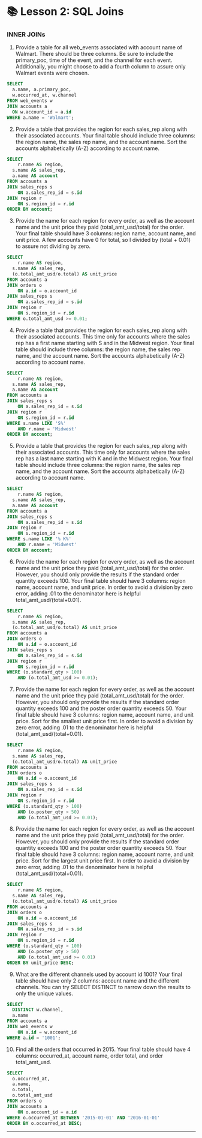 # 📚 Lesson 2: SQL Joins

### INNER JOINs

1. Provide a table for all web_events associated with account name of Walmart. There should be three columns. Be sure to include the primary_poc, time of the event, and the channel for each event. Additionally, you might choose to add a fourth column to assure only Walmart events were chosen. 

````sql
SELECT 
  a.name, a.primary_poc, 
  w.occurred_at, w.channel
FROM web_events w
JOIN accounts a
  ON w.account_id = a.id
WHERE a.name = 'Walmart';
````

2. Provide a table that provides the region for each sales_rep along with their associated accounts. Your final table should include three columns: the region name, the sales rep name, and the account name. Sort the accounts alphabetically (A-Z) according to account name. 

````sql
SELECT 
	r.name AS region,
  s.name AS sales_rep, 
  a.name AS account
FROM accounts a
JOIN sales_reps s
	ON a.sales_rep_id = s.id
JOIN region r
	ON s.region_id = r.id
ORDER BY account;
````

3. Provide the name for each region for every order, as well as the account name and the unit price they paid (total_amt_usd/total) for the order. Your final table should have 3 columns: region name, account name, and unit price. A few accounts have 0 for total, so I divided by (total + 0.01) to assure not dividing by zero.  

````sql
SELECT 
	r.name AS region,
  s.name AS sales_rep, 
  (o.total_amt_usd/o.total) AS unit_price
FROM accounts a
JOIN orders o
	ON a.id = o.account_id
JOIN sales_reps s
	ON a.sales_rep_id = s.id
JOIN region r
	ON s.region_id = r.id
WHERE o.total_amt_usd >= 0.01;
````

4. Provide a table that provides the region for each sales_rep along with their associated accounts. This time only for accounts where the sales rep has a first name starting with S and in the Midwest region. Your final table should include three columns: the region name, the sales rep name, and the account name. Sort the accounts alphabetically (A-Z) according to account name. 

````sql
SELECT 
	r.name AS region,
  s.name AS sales_rep, 
  a.name AS account
FROM accounts a
JOIN sales_reps s
	ON a.sales_rep_id = s.id
JOIN region r
	ON s.region_id = r.id
WHERE s.name LIKE 'S%' 
	AND r.name = 'Midwest'
ORDER BY account;
````

5. Provide a table that provides the region for each sales_rep along with their associated accounts. This time only for accounts where the sales rep has a last name starting with K and in the Midwest region. Your final table should include three columns: the region name, the sales rep name, and the account name. Sort the accounts alphabetically (A-Z) according to account name.

````sql
SELECT 
	r.name AS region,
  s.name AS sales_rep, 
  a.name AS account
FROM accounts a
JOIN sales_reps s
	ON a.sales_rep_id = s.id
JOIN region r
	ON s.region_id = r.id
WHERE s.name LIKE '% K%' 
	AND r.name = 'Midwest'
ORDER BY account;
````

6. Provide the name for each region for every order, as well as the account name and the unit price they paid (total_amt_usd/total) for the order. However, you should only provide the results if the standard order quantity exceeds 100. Your final table should have 3 columns: region name, account name, and unit price. In order to avoid a division by zero error, adding .01 to the denominator here is helpful total_amt_usd/(total+0.01). 

````sql
SELECT 
	r.name AS region,
  s.name AS sales_rep, 
  (o.total_amt_usd/o.total) AS unit_price
FROM accounts a
JOIN orders o
	ON a.id = o.account_id
JOIN sales_reps s
	ON a.sales_rep_id = s.id
JOIN region r
	ON s.region_id = r.id
WHERE (o.standard_qty > 100)
	AND (o.total_amt_usd >= 0.01);
````

7. Provide the name for each region for every order, as well as the account name and the unit price they paid (total_amt_usd/total) for the order. However, you should only provide the results if the standard order quantity exceeds 100 and the poster order quantity exceeds 50. Your final table should have 3 columns: region name, account name, and unit price. Sort for the smallest unit price first. In order to avoid a division by zero error, adding .01 to the denominator here is helpful (total_amt_usd/(total+0.01). 

````sql
SELECT 
	r.name AS region,
  s.name AS sales_rep, 
  (o.total_amt_usd/o.total) AS unit_price
FROM accounts a
JOIN orders o
	ON a.id = o.account_id
JOIN sales_reps s
	ON a.sales_rep_id = s.id
JOIN region r
	ON s.region_id = r.id
WHERE (o.standard_qty > 100)
	AND (o.poster_qty > 50)
	AND (o.total_amt_usd >= 0.01);
````

8. Provide the name for each region for every order, as well as the account name and the unit price they paid (total_amt_usd/total) for the order. However, you should only provide the results if the standard order quantity exceeds 100 and the poster order quantity exceeds 50. Your final table should have 3 columns: region name, account name, and unit price. Sort for the largest unit price first. In order to avoid a division by zero error, adding .01 to the denominator here is helpful (total_amt_usd/(total+0.01). 

````sql
SELECT 
	r.name AS region,
  s.name AS sales_rep, 
  (o.total_amt_usd/o.total) AS unit_price
FROM accounts a
JOIN orders o
	ON a.id = o.account_id
JOIN sales_reps s
	ON a.sales_rep_id = s.id
JOIN region r
	ON s.region_id = r.id
WHERE (o.standard_qty > 100)
	AND (o.poster_qty > 50)
	AND (o.total_amt_usd >= 0.01)
ORDER BY unit_price DESC;
````

9. What are the different channels used by account id 1001? Your final table should have only 2 columns: account name and the different channels. You can try SELECT DISTINCT to narrow down the results to only the unique values.

````sql
SELECT 
  DISTINCT w.channel, 
  a.name
FROM accounts a
JOIN web_events w
	ON a.id = w.account_id
WHERE a.id = '1001';
````

10. Find all the orders that occurred in 2015. Your final table should have 4 columns: occurred_at, account name, order total, and order total_amt_usd.

````sql
SELECT 
  o.occurred_at, 
  a.name, 
  o.total, 
  o.total_amt_usd
FROM orders o
JOIN accounts a
	ON o.account_id = a.id
WHERE o.occurred_at BETWEEN '2015-01-01' AND '2016-01-01'
ORDER BY o.occurred_at DESC;
````

***
